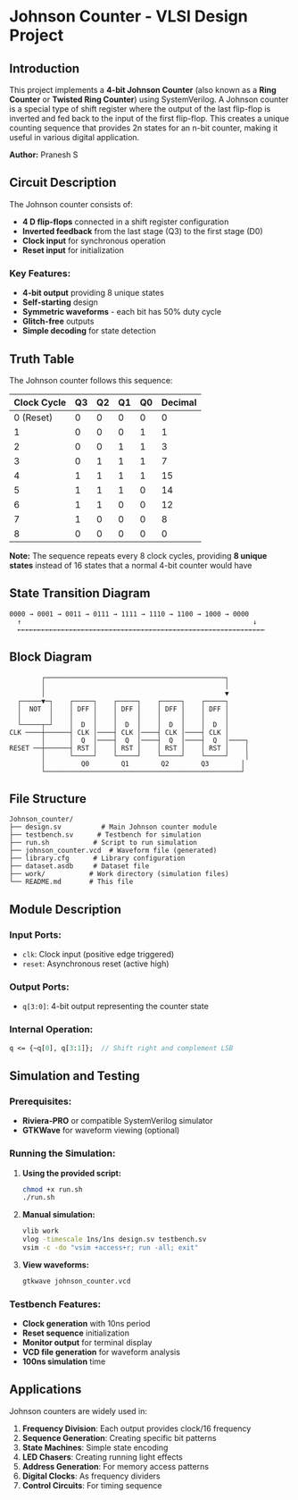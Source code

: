 # Johnson Counter - VLSI Design Project

## Introduction

This project implements a **4-bit Johnson Counter** (also known as a **Ring Counter** or **Twisted Ring Counter**) using SystemVerilog. A Johnson counter is a special type of shift register where the output of the last flip-flop is inverted and fed back to the input of the first flip-flop. This creates a unique counting sequence that provides 2n states for an n-bit counter, making it useful in various digital application.

**Author:** Pranesh S

## Circuit Description

The Johnson counter consists of:
- **4 D flip-flops** connected in a shift register configuration
- **Inverted feedback** from the last stage (Q3) to the first stage (D0)
- **Clock input** for synchronous operation
- **Reset input** for initialization

### Key Features:
- **4-bit output** providing 8 unique states
- **Self-starting** design
- **Symmetric waveforms** - each bit has 50% duty cycle
- **Glitch-free** outputs
- **Simple decoding** for state detection

## Truth Table

The Johnson counter follows this sequence:

| Clock Cycle | Q3 | Q2 | Q1 | Q0 | Decimal |
|-------------|----|----|----|----|---------|
| 0 (Reset)   | 0  | 0  | 0  | 0  | 0       |
| 1           | 0  | 0  | 0  | 1  | 1       |
| 2           | 0  | 0  | 1  | 1  | 3       |
| 3           | 0  | 1  | 1  | 1  | 7       |
| 4           | 1  | 1  | 1  | 1  | 15      |
| 5           | 1  | 1  | 1  | 0  | 14      |
| 6           | 1  | 1  | 0  | 0  | 12      |
| 7           | 1  | 0  | 0  | 0  | 8       |
| 8           | 0  | 0  | 0  | 0  | 0       |

**Note:** The sequence repeats every 8 clock cycles, providing **8 unique states** instead of 16 states that a normal 4-bit counter would have

## State Transition Diagram

```
0000 → 0001 → 0011 → 0111 → 1111 → 1110 → 1100 → 1000 → 0000
  ↑                                                          ↓
  ←←←←←←←←←←←←←←←←←←←←←←←←←←←←←←←←←←←←←←←←←←←←←←←←←←←←←←←←←←←←←←
```

## Block Diagram

```
        ┌─────────────────────────────────────────────┐
        │                                             │
        │                                             ▼
  ┌─────▼─┐    ┌─────┐    ┌─────┐    ┌─────┐    ┌─────┐
  │  NOT  │    │ DFF │    │ DFF │    │ DFF │    │ DFF │
  │       │    │     │    │     │    │     │    │     │
  └─────┬─┘    │  D  │    │  D  │    │  D  │    │  D  │
CLK ────┼──────┤ CLK │────┤ CLK │────┤ CLK │────┤ CLK │
        │      │  Q  │────┤  Q  │────┤  Q  │────┤  Q  │────┐
RESET ──┼──────┤ RST │    │ RST │    │ RST │    │ RST │    │
        │      └─────┘    └─────┘    └─────┘    └─────┘    │
        │         Q0        Q1        Q2        Q3        │
        └─────────────────────────────────────────────────┘
```

## File Structure

```
Johnson_counter/
├── design.sv          # Main Johnson counter module
├── testbench.sv      # Testbench for simulation
├── run.sh           # Script to run simulation
├── johnson_counter.vcd  # Waveform file (generated)
├── library.cfg      # Library configuration
├── dataset.asdb     # Dataset file
├── work/           # Work directory (simulation files)
└── README.md       # This file
```

## Module Description

### Input Ports:
- `clk`: Clock input (positive edge triggered)
- `reset`: Asynchronous reset (active high)

### Output Ports:
- `q[3:0]`: 4-bit output representing the counter state

### Internal Operation:
```systemverilog
q <= {~q[0], q[3:1]};  // Shift right and complement LSB
```

## Simulation and Testing

### Prerequisites:
- **Riviera-PRO** or compatible SystemVerilog simulator
- **GTKWave** for waveform viewing (optional)

### Running the Simulation:

1. **Using the provided script:**
   ```bash
   chmod +x run.sh
   ./run.sh
   ```

2. **Manual simulation:**
   ```bash
   vlib work
   vlog -timescale 1ns/1ns design.sv testbench.sv
   vsim -c -do "vsim +access+r; run -all; exit"
   ```

3. **View waveforms:**
   ```bash
   gtkwave johnson_counter.vcd
   ```

### Testbench Features:
- **Clock generation** with 10ns period
- **Reset sequence** initialization
- **Monitor output** for terminal display
- **VCD file generation** for waveform analysis
- **100ns simulation** time

## Applications

Johnson counters are widely used in:

1. **Frequency Division**: Each output provides clock/16 frequency
2. **Sequence Generation**: Creating specific bit patterns
3. **State Machines**: Simple state encoding
4. **LED Chasers**: Creating running light effects
5. **Address Generation**: For memory access patterns
6. **Digital Clocks**: As frequency dividers
7. **Control Circuits**: For timing sequence

